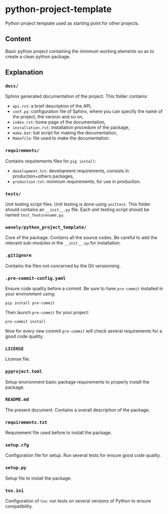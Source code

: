 # python-project-template
Python project template used as starting point for other projects.

## Content

Basic python project containing the minimum working elements so as to create a clean python package.

## Explanation
### `docs/`
Sphinx generated documentation of the project. This folder contains:
- `api.rst`: a brief description of the API,
- `conf.py`: configuration file of Sphinx, where you can specify the name of the project, the version and so on,
- `index.rst`: home page of the documentation,
- `installation.rst`: installation procedure of the package,
- `make.bat`: bat script for making the documentation,
- `Makefile`: file used to make the documentation.

### `requirements/`
Contains requirements files for `pip install`:
- `development.txt`: development requirements, consists in production+others packages,
- `production.txt`: minimum requirements, for use in production.

### `tests/`
Unit testing script files. Unit testing is done using `unittest`. This folder should contains an `__init__.py` file. Each unit testing script should be named `test_featurename.py`.

### `wavely/python_project_template/`
Core of the package. Contains all the source codes. Be careful to add the relevant sub-modules in the `__init__.py` for installation.

### `.gitignore`
Contains the files not concerned by the Git versionning.

### `.pre-commit-config.yaml`
Ensure code quality before a commit. Be sure to have `pre-commit` installed in your environment using:

    pip install pre-commit

Then launch `pre-commit` for your project:

    pre-commit install

Now for every new commit `pre-commit` will check several requirements for a good code quality.

### `LICENSE`
License file.

### `pyproject.toml`
Setup environment basic package requirements to properly install the package.

### `README.md`
The present document. Contains a overall description of the package.

### `requirements.txt`
Requirement file used before to install the package.

### `setup.cfg`
Configuration file for setup. Run several tests for ensure good code quality.

### `setup.py`
Setup file to install the package.

### `tox.ini`
Configuration of `tox`: run tests on several versions of Python to ensure compatibility.
